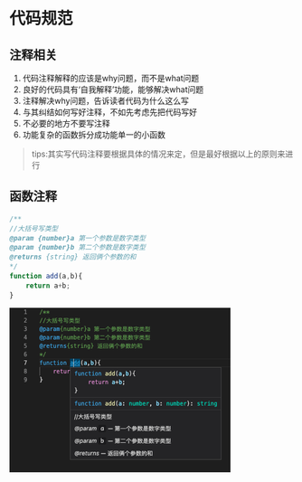 # 代码规范

## 注释相关
1. 代码注释解释的应该是why问题，而不是what问题
2. 良好的代码具有‘自我解释’功能，能够解决what问题
3. 注释解决why问题，告诉读者代码为什么这么写
4. 与其纠结如何写好注释，不如先考虑先把代码写好
5. 不必要的地方不要写注释
6. 功能复杂的函数拆分成功能单一的小函数
> tips:其实写代码注释要根据具体的情况来定，但是最好根据以上的原则来进行

## 函数注释  
```js
/**
//大括号写类型
@param {number}a 第一个参数是数字类型
@param {number}b 第二个参数是数字类型
@returns {string} 返回俩个参数的和
*/
function add(a,b){
    return a+b;
}
```
![图片](./1632467372560.png)

